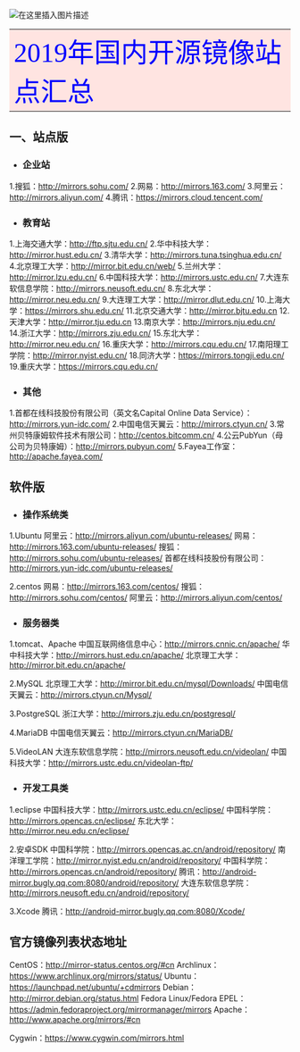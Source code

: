 
![在这里插入图片描述](https://img-blog.csdnimg.cn/20190408163602542.jpg)
<table><tr><td bgcolor=MistyRose><font face="黑体" color=blue size=7>2019年国内开源镜像站点汇总</font></td></tr></table>

## 一、站点版
-  ###  企业站

1.搜狐：http://mirrors.sohu.com/
2.网易：http://mirrors.163.com/
3.阿里云：http://mirrors.aliyun.com/
4.腾讯：https://mirrors.cloud.tencent.com/

-  ###  教育站
1.上海交通大学：http://ftp.sjtu.edu.cn/
2.华中科技大学：http://mirror.hust.edu.cn/
3.清华大学：http://mirrors.tuna.tsinghua.edu.cn/
4.北京理工大学：http://mirror.bit.edu.cn/web/
5.兰州大学：http://mirror.lzu.edu.cn/
6.中国科技大学：http://mirrors.ustc.edu.cn/
7.大连东软信息学院：http://mirrors.neusoft.edu.cn/
8.东北大学：http://mirror.neu.edu.cn/
9.大连理工大学：http://mirror.dlut.edu.cn/
10.上海大学：https://mirrors.shu.edu.cn/
11.北京交通大学：http://mirror.bjtu.edu.cn
12.天津大学：http://mirror.tju.edu.cn
13.南京大学：http://mirrors.nju.edu.cn/  
14.浙江大学：http://mirrors.zju.edu.cn/
15.东北大学：http://mirror.neu.edu.cn/
16.重庆大学：http://mirrors.cqu.edu.cn/
17.南阳理工学院：http://mirror.nyist.edu.cn/
18.同济大学：https://mirrors.tongji.edu.cn/
19.重庆大学：https://mirrors.cqu.edu.cn/


-  ###  其他
1.首都在线科技股份有限公司（英文名Capital Online Data Service）：http://mirrors.yun-idc.com/
2.中国电信天翼云：http://mirrors.ctyun.cn/
3.常州贝特康姆软件技术有限公司：http://centos.bitcomm.cn/
4.公云PubYun（母公司为贝特康姆）：http://mirrors.pubyun.com/
5.Fayea工作室：http://apache.fayea.com/

 ##  软件版

-  ###  操作系统类
1.Ubuntu
阿里云：http://mirrors.aliyun.com/ubuntu-releases/
网易：http://mirrors.163.com/ubuntu-releases/
搜狐：http://mirrors.sohu.com/ubuntu-releases/
首都在线科技股份有限公司：http://mirrors.yun-idc.com/ubuntu-releases/

2.centos
网易：http://mirrors.163.com/centos/
搜狐：http://mirrors.sohu.com/centos/
阿里云：http://mirrors.aliyun.com/centos/

-  ###  服务器类
1.tomcat、Apache
中国互联网络信息中心：http://mirrors.cnnic.cn/apache/
华中科技大学：http://mirrors.hust.edu.cn/apache/
北京理工大学：http://mirror.bit.edu.cn/apache/

2.MySQL
北京理工大学：http://mirror.bit.edu.cn/mysql/Downloads/
中国电信天翼云：http://mirrors.ctyun.cn/Mysql/

3.PostgreSQL
浙江大学：http://mirrors.zju.edu.cn/postgresql/

4.MariaDB
中国电信天翼云：http://mirrors.ctyun.cn/MariaDB/

5.VideoLAN
大连东软信息学院：http://mirrors.neusoft.edu.cn/videolan/
中国科技大学：http://mirrors.ustc.edu.cn/videolan-ftp/

-  ###  开发工具类
1.eclipse
中国科技大学：http://mirrors.ustc.edu.cn/eclipse/
中国科学院：http://mirrors.opencas.cn/eclipse/
东北大学：http://mirror.neu.edu.cn/eclipse/

2.安卓SDK
中国科学院：http://mirrors.opencas.ac.cn/android/repository/
南洋理工学院：http://mirror.nyist.edu.cn/android/repository/
中国科学院：http://mirrors.opencas.cn/android/repository/
腾讯：http://android-mirror.bugly.qq.com:8080/android/repository/
大连东软信息学院：http://mirrors.neusoft.edu.cn/android/repository/

3.Xcode
腾讯：http://android-mirror.bugly.qq.com:8080/Xcode/

##  官方镜像列表状态地址
CentOS：http://mirror-status.centos.org/#cn
Archlinux：https://www.archlinux.org/mirrors/status/
Ubuntu：https://launchpad.net/ubuntu/+cdmirrors
Debian：http://mirror.debian.org/status.html
Fedora Linux/Fedora EPEL：https://admin.fedoraproject.org/mirrormanager/mirrors
Apache：http://www.apache.org/mirrors/#cn

Cygwin：https://www.cygwin.com/mirrors.html